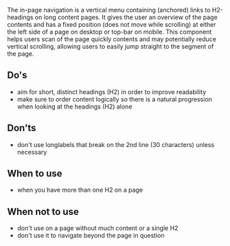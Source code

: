 The in-page navigation is a vertical menu containing (anchored) links to H2-headings on long content pages. It gives the user an overview of the page contents and has a fixed position (does not move while scrolling) at either the left side of a page on desktop or top-bar on mobile. This component helps users scan of the page quickly contents and may potentially reduce vertical scrolling, allowing users to easily jump straight to the segment of the page.

## Do's

- aim for short, distinct headings (H2) in order to improve readability
- make sure to order content logically so there is a natural progression when looking at the headings (H2) alone

## Don'ts

- don't use longlabels that break on the 2nd line (30 characters) unless necessary

## When to use

- when you have more than one H2 on a page

## When not to use

- don't use on a page without much content or a single H2
- don't use it to navigate beyond the page in question
